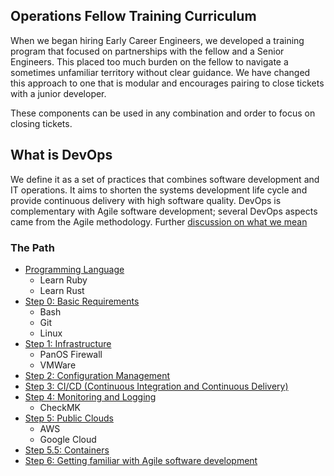## Operations Fellow Training Curriculum

When we began hiring Early Career Engineers, we developed a training program that focused on partnerships with the fellow and a Senior Engineers. This placed too much burden on the fellow to navigate a sometimes unfamiliar territory without clear guidance. We have changed this approach to one that is modular and encourages pairing to close tickets with a junior developer.

These components can be used in any combination and order to focus on closing tickets.

## What is DevOps

We define it as a set of practices that combines software development and IT operations. It aims to shorten the systems development life cycle and provide continuous delivery with high software quality. DevOps is complementary with Agile software development; several DevOps aspects came from the Agile methodology. Further [discussion on what we mean](https://github.com/devops4lib/DevOpsSummit/blob/main/2024/spring_meeting/day_one/defining_devops.md)

### The Path

  * [Programming Language](programming_language.md)
    * Learn Ruby
    * Learn Rust
  * [Step 0: Basic Requirements](step_0.md)
    * Bash
    * Git
    * Linux
  * [Step 1: Infrastructure](step_1.md)
    * PanOS Firewall
    * VMWare
  * [Step 2: Configuration Management](step_2.md)
  * [Step 3: CI/CD (Continuous Integration and Continuous Delivery)](step_3.md)
  * [Step 4: Monitoring and Logging](step_4.md)
    * CheckMK
  * [Step 5: Public Clouds](step_5.md)
    * AWS
    * Google Cloud
  * [Step 5.5: Containers](step_5_5.md)
  * [Step 6: Getting familiar with Agile software development](step_6.md)
